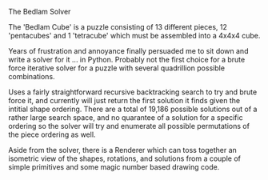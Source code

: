 The Bedlam Solver

The 'Bedlam Cube' is a puzzle consisting of 13 different pieces, 12 'pentacubes' and 1 'tetracube' which must be assembled into a 4x4x4 cube. 

Years of frustration and annoyance finally persuaded me to sit down and write a solver for it ... in Python. Probably not the first choice for a brute force iterative solver for a puzzle with several quadrillion possible combinations.

Uses a fairly straightforward recursive backtracking search to try and brute force it, and currently will just return the first solution it finds given the intitial shape ordering. There are a total of 19,186 possible solutions out of a rather large search space, and no quarantee of a solution for a specific ordering so the solver will try and enumerate all possible permutations of the piece ordering as well. 

Aside from the solver, there is a Renderer which can toss together an isometric view of the shapes, rotations, and solutions from a couple of simple primitives and some magic number based drawing code.
